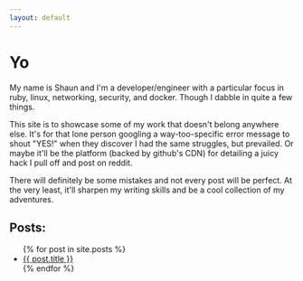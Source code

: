 ```yaml
---
layout: default
---
```


# Yo

My name is Shaun and I'm a developer/engineer with a particular focus in ruby, linux, networking, security, and docker. Though I dabble in quite a few things.

This site is to showcase some of my work that doesn't belong anywhere else. It's for that lone person googling a way-too-specific error message to shout "YES!" when they discover I had the same struggles, but prevailed. Or maybe it'll be the platform (backed by github's CDN) for detailing a juicy hack I pull off and post on reddit.

There will definitely be some mistakes and not every post will be perfect. At the very least, it'll sharpen my writing skills and be a cool collection of my adventures.

## Posts:
<ul>
  {% for post in site.posts %}
    <li>
      <a href="{{ site.baseurl }}{{ post.url }}">{{ post.title }}</a>
    </li>
  {% endfor %}
</ul>
